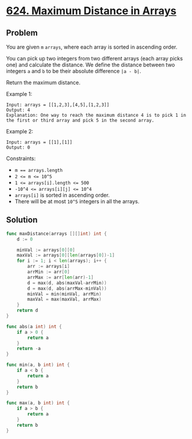 # [624. Maximum Distance in Arrays](https://leetcode.com/problems/maximum-distance-in-arrays/)

## Problem

You are given `m` `arrays`, where each array is sorted in ascending order.

You can pick up two integers from two different arrays (each array picks one) and calculate the distance. We define the distance between two integers `a` and `b` to be their absolute difference `|a - b|`.

Return the maximum distance.

Example 1:

```
Input: arrays = [[1,2,3],[4,5],[1,2,3]]
Output: 4
Explanation: One way to reach the maximum distance 4 is to pick 1 in the first or third array and pick 5 in the second array.
```

Example 2:

```
Input: arrays = [[1],[1]]
Output: 0
``` 

Constraints:

- `m == arrays.length`
- `2 <= m <= 10^5`
- `1 <= arrays[i].length <= 500`
- `-10^4 <= arrays[i][j] <= 10^4`
- `arrays[i]` is sorted in ascending order.
- There will be at most `10^5` integers in all the arrays.

## Solution

```go
func maxDistance(arrays [][]int) int {
	d := 0

	minVal := arrays[0][0]
	maxVal := arrays[0][len(arrays[0])-1]
	for i := 1; i < len(arrays); i++ {
		arr := arrays[i]
		arrMin := arr[0]
		arrMax := arr[len(arr)-1]
		d = max(d, abs(maxVal-arrMin))
		d = max(d, abs(arrMax-minVal))
		minVal = min(minVal, arrMin)
		maxVal = max(maxVal, arrMax)
	}
	return d
}

func abs(a int) int {
	if a > 0 {
		return a
	}
	return -a
}

func min(a, b int) int {
	if a < b {
		return a
	}
	return b
}

func max(a, b int) int {
	if a > b {
		return a
	}
	return b
}
```